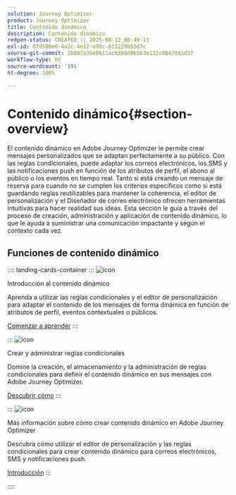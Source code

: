 ```yaml
---
solution: Journey Optimizer
product: Journey Optimizer
title: Contenido dinámico
description: Contenido dinámico
redpen-status: CREATED_||_2025-08-12_00-40-11
exl-id: 87d500e0-4a2c-4e22-a90c-611229b55d7c
source-git-commit: 2b907a3be8b11ac6308d0b563e122c88478d1d37
workflow-type: ht
source-wordcount: '191'
ht-degree: 100%

---
```


# Contenido dinámico{#section-overview}

El contenido dinámico en Adobe Journey Optimizer le permite crear mensajes personalizados que se adaptan perfectamente a su público. Con las reglas condicionales, puede adaptar los correos electrónicos, los SMS y las notificaciones push en función de los atributos de perfil, el abono al público o los eventos en tiempo real. Tanto si está creando un mensaje de reserva para cuando no se cumplen los criterios específicos como si está guardando reglas reutilizables para mantener la coherencia, el editor de personalización y el Diseñador de correo electrónico ofrecen herramientas intuitivas para hacer realidad sus ideas. Esta sección le guía a través del proceso de creación, administración y aplicación de contenido dinámico, lo que le ayuda a suministrar una comunicación impactante y según el contexto cada vez.

## Funciones de contenido dinámico

:::: landing-cards-container
:::
![icon](https://cdn.experienceleague.adobe.com/icons/circle-play.svg)

Introducción al contenido dinámico

Aprenda a utilizar las reglas condicionales y el editor de personalización para adaptar el contenido de los mensajes de forma dinámica en función de atributos de perfil, eventos contextuales o públicos.

[Comenzar a aprender](../using/personalization/get-started-dynamic-content.md)
:::

:::
![icon](https://cdn.experienceleague.adobe.com/icons/list-check.svg)

Crear y administrar reglas condicionales

Domine la creación, el almacenamiento y la administración de reglas condicionales para definir el contenido dinámico en sus mensajes con Adobe Journey Optimizer.

[Descubrir cómo](../using/personalization/create-conditions.md)
:::

:::
![icon](https://cdn.experienceleague.adobe.com/icons/bullseye.svg)

Más información sobre cómo crear contenido dinámico en Adobe Journey Optimizer

Descubra cómo utilizar el editor de personalización y las reglas condicionales para crear contenido dinámico para correos electrónicos, SMS y notificaciones push.

[Introducción](../using/personalization/dynamic-content.md)
:::

::::
